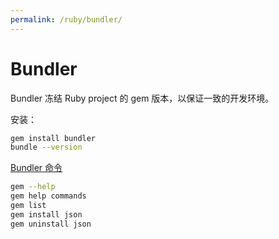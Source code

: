 ```yaml
---
permalink: /ruby/bundler/
---
```


# Bundler

Bundler 冻结 Ruby project 的 gem 版本，以保证一致的开发环境。

安装：

```sh
gem install bundler
bundle --version
```

[Bundler 命令](http://bundler.io/man/bundle-install.1.html)

```sh
gem --help
gem help commands
gem list
gem install json
gem uninstall json
```

